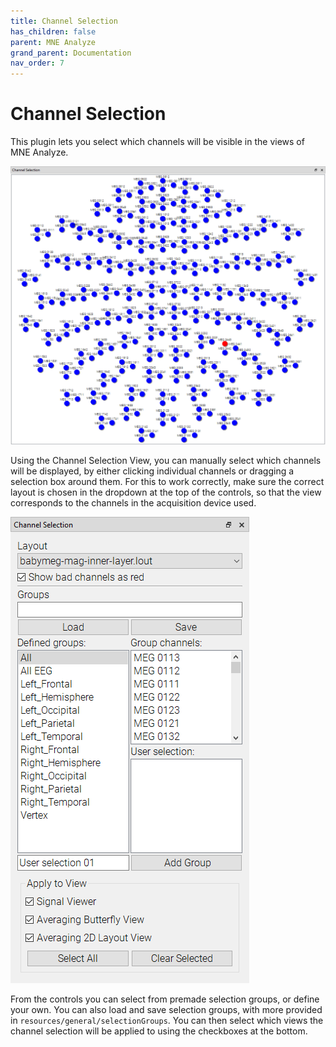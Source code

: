 ```yaml
---
title: Channel Selection
has_children: false
parent: MNE Analyze
grand_parent: Documentation
nav_order: 7
---
```

# Channel Selection

This plugin lets you select which channels will be visible in the views of MNE Analyze.

![](../../images/analyze/mne_an_chanselect_1.png)

Using the Channel Selection View, you can manually select which channels will be displayed, by either clicking individual channels or dragging a selection box around them.
For this to work correctly, make sure the correct layout is chosen in the dropdown at the top of the controls, so that the view corresponds to the channels in the acquisition device used.

![](../../images/analyze/mne_an_chanselect_2.png)

From the controls you can select from premade selection groups, or define your own. You can also load and save selection groups, with more provided in `resources/general/selectionGroups`. You can then select which views the channel selection will be applied to using the checkboxes at the bottom.
